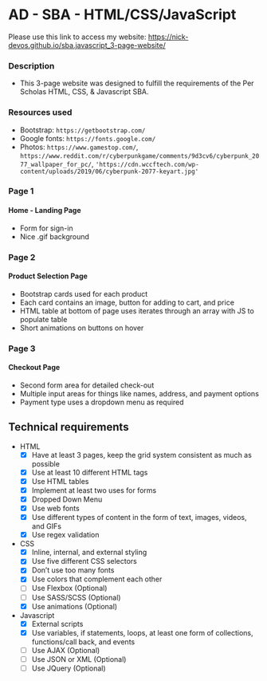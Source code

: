 # AD - SBA - HTML/CSS/JavaScript

Please use this link to access my website: https://nick-devos.github.io/sba.javascript_3-page-website/

### Description
* This 3-page website was designed to fulfill the requirements of the Per Scholas HTML, CSS, & Javascript SBA. 

### Resources used
* Bootstrap: `https://getbootstrap.com/`
* Google fonts: `https://fonts.google.com/`
* Photos: `https://www.gamestop.com/`, `https://www.reddit.com/r/cyberpunkgame/comments/9d3cv6/cyberpunk_2077_wallpaper_for_pc/`, `'https://cdn.wccftech.com/wp-content/uploads/2019/06/cyberpunk-2077-keyart.jpg'`

### Page 1
#### Home - Landing Page
* Form for sign-in
* Nice .gif background

### Page 2
#### Product Selection Page
* Bootstrap cards used for each product
* Each card contains an image, button for adding to cart, and price
* HTML table at bottom of page uses iterates through an array with JS to populate table
* Short animations on buttons on hover

### Page 3
#### Checkout Page
* Second form area for detailed check-out
* Multiple input areas for things like names, address, and payment options
* Payment type uses a dropdown menu as required








## Technical requirements

* HTML
  - [x] Have at least 3 pages, keep the grid system consistent as much as possible
  - [x] Use at least 10 different HTML tags
  - [x] Use HTML tables
  - [x] Implement at least two uses for forms
  - [x] Dropped Down Menu 
  - [x] Use web fonts
  - [x] Use different types of content in the form of text, images, videos, and GIFs
  - [x] Use regex validation

* CSS
  - [x] Inline, internal, and external styling
  - [x] Use five different CSS selectors
  - [x] Don’t use too many fonts
  - [x] Use colors that complement each other
  - [ ] Use Flexbox (Optional)
  - [ ] Use SASS/SCSS (Optional)
  - [x] Use animations (Optional)

* Javascript
  - [x] External scripts
  - [x] Use variables, if statements, loops, at least one form of collections, functions/call back, and events
  - [ ] Use AJAX (Optional) 
  - [ ] Use JSON or XML (Optional)
  - [ ] Use JQuery (Optional)